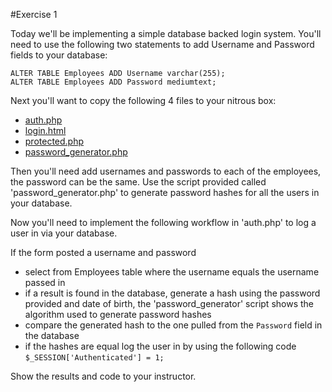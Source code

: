 #Exercise 1

Today we'll be implementing a simple database backed login system.  You'll need 
to use the following two statements to add Username and Password fields to your 
database:

```
ALTER TABLE Employees ADD Username varchar(255);
ALTER TABLE Employees ADD Password mediumtext;
```

Next you'll want to copy the following 4 files to your nitrous box:

* [auth.php](auth.php)
* [login.html](login.html)
* [protected.php](protected.php)
* [password_generator.php](password_generator.php)

Then you'll need add usernames and passwords to each of the employees, the
password can be the same.  Use the script provided called 'password_generator.php' 
to generate password hashes for all the users in your database.

Now you'll need to implement the following workflow in 'auth.php' to log a user
in via your database.

If the form posted a username and password
  * select from Employees table where the username equals the username passed in
  * if a result is found in the database, generate a hash using the password 
  provided and date of birth, the 'password_generator' script shows the algorithm 
  used to generate password hashes
  * compare the generated hash to the one pulled from the ```Password``` field
  in the database
  * if the hashes are equal log the user in by using the following code 
  ```$_SESSION['Authenticated'] = 1;```

Show the results and code to your instructor.
